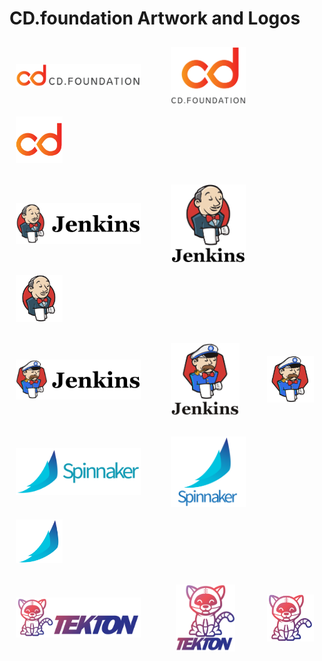 # CD.foundation Artwork and Logos

<img src="/cdf/horizontal/color/cdf-horizontal-color.png" width="200" style="display:inline;vertical-align:middle;padding:2%">      &nbsp;  &nbsp;  &nbsp; <img src="/cdf/stacked/color/cdf-stacked-color.png" width="120" style="display:inline;vertical-align:middle;padding:2%">&nbsp;  &nbsp;  &nbsp; <img src="/cdf/icon/color/cdf-icon-color.png" width="75" style="display:inline;vertical-align:middle;padding:2%">

<img src="/jenkins/horizontal/color/jenkins-horizontal-color.png" width="200" style="display:inline;vertical-align:middle;padding:2%">      &nbsp;  &nbsp;  &nbsp; <img src="/jenkins/stacked/color/jenkins-stacked-color.png" width="120" style="display:inline;vertical-align:middle;padding:2%">&nbsp;  &nbsp;  &nbsp; <img src="/jenkins/icon/color/jenkins-icon-color.png" width="75" style="display:inline;vertical-align:middle;padding:2%">

<img src="/jenkinsx/horizontal/color/jenkinsx-horizontal-color.png" width="200" style="display:inline;vertical-align:middle;padding:2%">      &nbsp;  &nbsp;  &nbsp; <img src="/jenkinsx/stacked/color/jenkinsx-stacked-color.png" width="110" style="display:inline;vertical-align:middle;padding:2%">&nbsp;  &nbsp;  &nbsp; <img src="/jenkinsx/icon/color/jenkinsx-icon-color.png" width="75" style="display:inline;vertical-align:middle;padding:2%">

<img src="/spinnaker/horizontal/color/spinnaker-horizontal-color.png" width="200" style="display:inline;vertical-align:middle;padding:2%">      &nbsp;  &nbsp;  &nbsp; <img src="/spinnaker/stacked/color/spinnaker-stacked-color.png" width="120" style="display:inline;vertical-align:middle;padding:2%">&nbsp;  &nbsp;  &nbsp; <img src="/spinnaker/icon/color/spinnaker-icon-color.png" width="75" style="display:inline;vertical-align:middle;padding:2%">

<img src="/tekton/horizontal/color/tekton-horizontal-color.png" width="200" style="display:inline;vertical-align:middle;padding:2%">      &nbsp;  &nbsp;  &nbsp; &nbsp;  <img src="/tekton/stacked/color/tekton-stacked-color.png" width="95" style="display:inline;vertical-align:middle;padding:2%">&nbsp;  &nbsp;  &nbsp; &nbsp;  <img src="/tekton/icon/color/tekton-icon-color.png" width="75" style="display:inline;vertical-align:middle;padding:2%">
